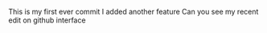 This is my first ever commit
I added another feature
Can you see my recent edit on github interface

